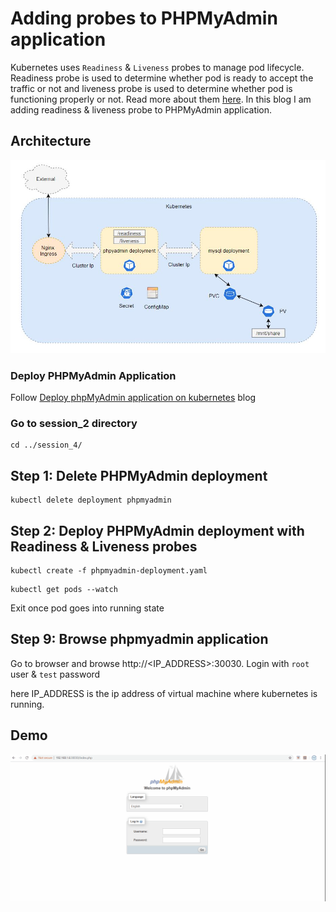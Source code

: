# Adding probes to PHPMyAdmin application

Kubernetes uses `Readiness` & `Liveness` probes to manage pod lifecycle. Readiness probe is used to determine whether pod is ready to accept the traffic or not and liveness probe is used to determine whether pod is functioning properly or not. Read more about them [here](https://kubernetes.io/docs/tasks/configure-pod-container/configure-liveness-readiness-startup-probes/). In this blog I am adding readiness & liveness probe to PHPMyAdmin application.

## Architecture

![Architecture](./architecture.JPG)

### Deploy PHPMyAdmin Application
Follow [Deploy phpMyAdmin application on kubernetes](./../session_1/README.md) blog

### Go to session_2 directory
```
cd ../session_4/
```

## Step 1: Delete PHPMyAdmin deployment
```
kubectl delete deployment phpmyadmin
```

## Step 2: Deploy PHPMyAdmin deployment with Readiness & Liveness probes
```
kubectl create -f phpmyadmin-deployment.yaml
```
```
kubectl get pods --watch
```
Exit once pod goes into running state

## Step 9: Browse phpmyadmin application

Go to browser and browse http://<IP_ADDRESS>:30030. Login with `root` user & `test` password

here IP_ADDRESS is the ip address of virtual machine where kubernetes is running.
 
## Demo

![demo](./demo.gif)